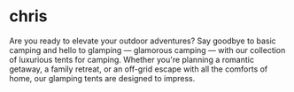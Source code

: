 # chris
Are you ready to elevate your outdoor adventures? Say goodbye to basic camping and hello to glamping — glamorous camping — with our collection of luxurious tents for camping. Whether you're planning a romantic getaway, a family retreat, or an off-grid escape with all the comforts of home, our glamping tents are designed to impress.

